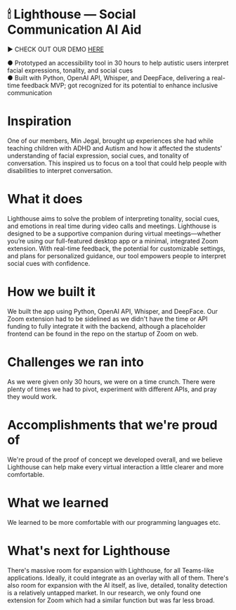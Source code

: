 # 🕯 Lighthouse — Social Communication AI Aid  
 ▶ CHECK OUT OUR DEMO [HERE](https://youtu.be/Rs4V04QN3OU{target=_blank}) <br>
 
● Prototyped an accessibility tool in 30 hours to help autistic users interpret facial expressions, tonality, and social cues  
● Built with Python, OpenAI API, Whisper, and DeepFace, delivering a real-time feedback MVP; got recognized for its 
potential to enhance inclusive communication 

# Inspiration
One of our members, Min Jegal, brought up experiences she had while teaching children with ADHD and Autism and how it affected the students' understanding of facial expression, social cues, and tonality of conversation. This inspired us to focus on a tool that could help people with disabilities to interpret conversation.

# What it does
Lighthouse aims to solve the problem of interpreting tonality, social cues, and emotions in real time during video calls and meetings. Lighthouse is designed to be a supportive companion during virtual meetings—whether you’re using our full-featured desktop app or a minimal, integrated Zoom extension. With real-time feedback, the potential for customizable settings, and plans for personalized guidance, our tool empowers people to interpret social cues with confidence.

# How we built it
We built the app using Python, OpenAI API, Whisper, and DeepFace. Our Zoom extension had to be sidelined as we didn't have the time or API funding to fully integrate it with the backend, although a placeholder frontend can be found in the repo on the startup of Zoom on web.

# Challenges we ran into
As we were given only 30 hours, we were on a time crunch. There were plenty of times we had to pivot, experiment with different APIs, and pray they would work.

# Accomplishments that we're proud of
We're proud of the proof of concept we developed overall, and we believe Lighthouse can help make every virtual interaction a little clearer and more comfortable.

# What we learned
We learned to be more comfortable with our programming languages etc.

# What's next for Lighthouse
There's massive room for expansion with Lighthouse, for all Teams-like applications. Ideally, it could integrate as an overlay with all of them. There's also room for expansion with the AI itself, as live, detailed, tonality detection is a relatively untapped market. In our research, we only found one extension for Zoom which had a similar function but was far less broad.
